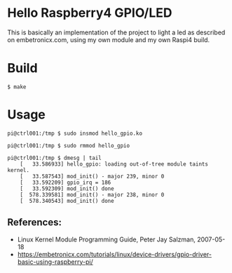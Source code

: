 # Hello Raspberry4 GPIO/LED

This is basically an implementation of the project to light a led as
described on embetronicx.com, using my own module and my own Raspi4
build.  

# Build

```
$ make
```

# Usage

```
pi@ctrl001:/tmp $ sudo insmod hello_gpio.ko 

pi@ctrl001:/tmp $ sudo rmmod hello_gpio 

pi@ctrl001:/tmp $ dmesg | tail
    [   33.586933] hello_gpio: loading out-of-tree module taints kernel.
    [   33.587543] mod_init() - major 239, minor 0
    [   33.592209] gpio_irq = 186
    [   33.592309] mod_init() done
    [  578.339581] mod_init() - major 238, minor 0
    [  578.340543] mod_init() done
```

## References:

 * Linux Kernel Module Programming Guide, Peter Jay Salzman, 2007-05-18
 * https://embetronicx.com/tutorials/linux/device-drivers/gpio-driver-basic-using-raspberry-pi/
